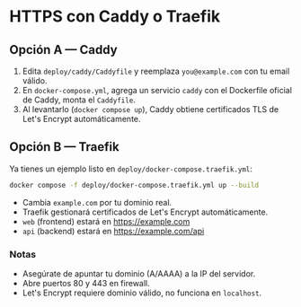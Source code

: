 # HTTPS con Caddy o Traefik

## Opción A — Caddy
1. Edita `deploy/caddy/Caddyfile` y reemplaza `you@example.com` con tu email válido.
2. En `docker-compose.yml`, agrega un servicio `caddy` con el Dockerfile oficial de Caddy, monta el `Caddyfile`.
3. Al levantarlo (`docker compose up`), Caddy obtiene certificados TLS de Let's Encrypt automáticamente.

## Opción B — Traefik
Ya tienes un ejemplo listo en `deploy/docker-compose.traefik.yml`:
```bash
docker compose -f deploy/docker-compose.traefik.yml up --build
```
- Cambia `example.com` por tu dominio real.
- Traefik gestionará certificados de Let's Encrypt automáticamente.
- `web` (frontend) estará en https://example.com
- `api` (backend) estará en https://example.com/api

### Notas
- Asegúrate de apuntar tu dominio (A/AAAA) a la IP del servidor.
- Abre puertos 80 y 443 en firewall.
- Let's Encrypt requiere dominio válido, no funciona en `localhost`.

